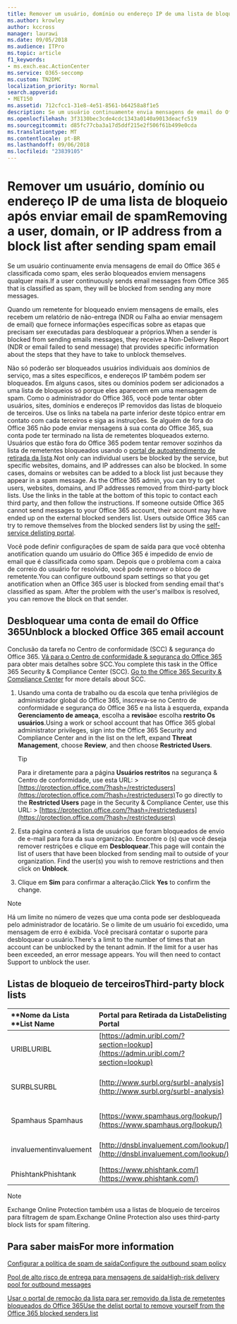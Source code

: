 ```yaml
---
title: Remover um usuário, domínio ou endereço IP de uma lista de bloqueio após enviar email de spam
ms.author: krowley
author: kccross
manager: laurawi
ms.date: 09/05/2018
ms.audience: ITPro
ms.topic: article
f1_keywords:
- ms.exch.eac.ActionCenter
ms.service: O365-seccomp
ms.custom: TN2DMC
localization_priority: Normal
search.appverid:
- MET150
ms.assetid: 712cfcc1-31e8-4e51-8561-b64258a8f1e5
description: Se um usuário continuamente envia mensagens de email do Office 365 é classificada como spam, eles serão bloqueados enviem mensagens qualquer mais.
ms.openlocfilehash: 3f3130bec3cde4cdc1343a0140a9013deacfc519
ms.sourcegitcommit: d85fc77cba3a17d5ddf215e2f506f61b499e0cda
ms.translationtype: MT
ms.contentlocale: pt-BR
ms.lasthandoff: 09/06/2018
ms.locfileid: "23839105"
---
```

# <a name="removing-a-user-domain-or-ip-address-from-a-block-list-after-sending-spam-email"></a><span data-ttu-id="d152c-103">Remover um usuário, domínio ou endereço IP de uma lista de bloqueio após enviar email de spam</span><span class="sxs-lookup"><span data-stu-id="d152c-103">Removing a user, domain, or IP address from a block list after sending spam email</span></span>

<span data-ttu-id="d152c-104">Se um usuário continuamente envia mensagens de email do Office 365 é classificada como spam, eles serão bloqueados enviem mensagens qualquer mais.</span><span class="sxs-lookup"><span data-stu-id="d152c-104">If a user continuously sends email messages from Office 365 that is classified as spam, they will be blocked from sending any more messages.</span></span> 
  
<span data-ttu-id="d152c-105">Quando um remetente for bloqueado enviem mensagens de emails, eles recebem um relatório de não-entrega (NDR ou Falha ao enviar mensagem de email) que fornece informações específicas sobre as etapas que precisam ser executadas para desbloquear a próprios.</span><span class="sxs-lookup"><span data-stu-id="d152c-105">When a sender is blocked from sending emails messages, they receive a Non-Delivery Report (NDR or email failed to send message) that provides specific information about the steps that they have to take to unblock themselves.</span></span>
  
<span data-ttu-id="d152c-p101">Não só poderão ser bloqueados usuários individuais aos domínios de serviço, mas a sites específicos, e endereços IP também podem ser bloqueados. Em alguns casos, sites ou domínios podem ser adicionados a uma lista de bloqueios só porque eles aparecem em uma mensagem de spam. Como o administrador do Office 365, você pode tentar obter usuários, sites, domínios e endereços IP removidos das listas de bloqueio de terceiros. Use os links na tabela na parte inferior deste tópico entrar em contato com cada terceiros e siga as instruções. Se alguém de fora do Office 365 não pode enviar mensagens à sua conta do Office 365, sua conta pode ter terminado na lista de remetentes bloqueados externo. Usuários que estão fora do Office 365 podem tentar remover sozinhos da lista de remetentes bloqueados usando o [portal de autoatendimento de retirada da lista](https://technet.microsoft.com/library/mt661881%28v=exchg.150%29.aspx).</span><span class="sxs-lookup"><span data-stu-id="d152c-p101">Not only can individual users be blocked by the service, but specific websites, domains, and IP addresses can also be blocked. In some cases, domains or websites can be added to a block list just because they appear in a spam message. As the Office 365 admin, you can try to get users, websites, domains, and IP addresses removed from third-party block lists. Use the links in the table at the bottom of this topic to contact each third party, and then follow the instructions. If someone outside Office 365 cannot send messages to your Office 365 account, their account may have ended up on the external blocked senders list. Users outside Office 365 can try to remove themselves from the blocked senders list by using the [self-service delisting portal](https://technet.microsoft.com/library/mt661881%28v=exchg.150%29.aspx).</span></span>
  
<span data-ttu-id="d152c-p102">Você pode definir configurações de spam de saída para que você obtenha anotification quando um usuário do Office 365 é impedido de envio de email que é classificada como spam. Depois que o problema com a caixa de correio do usuário for resolvido, você pode remover o bloco de remetente.</span><span class="sxs-lookup"><span data-stu-id="d152c-p102">You can configure outbound spam settings so that you get anotification when an Office 365 user is blocked from sending email that's classified as spam. After the problem with the user's mailbox is resolved, you can remove the block on that sender.</span></span>
  
## <a name="unblock-a-blocked-office-365-email-account"></a><span data-ttu-id="d152c-114">Desbloquear uma conta de email do Office 365</span><span class="sxs-lookup"><span data-stu-id="d152c-114">Unblock a blocked Office 365 email account</span></span>

<span data-ttu-id="d152c-p103">Conclusão da tarefa no Centro de conformidade (SCC) & segurança do Office 365. [Vá para o Centro de conformidade & segurança do Office 365](go-to-the-securitycompliance-center.md) para obter mais detalhes sobre SCC.</span><span class="sxs-lookup"><span data-stu-id="d152c-p103">You complete this task in the Office 365 Security & Compliance Center (SCC). [Go to the Office 365 Security & Compliance Center](go-to-the-securitycompliance-center.md) for more details about SCC.</span></span>

1. <span data-ttu-id="d152c-117">Usando uma conta de trabalho ou da escola que tenha privilégios de administrador global do Office 365, inscreva-se no Centro de conformidade e segurança do Office 365 e na lista à esquerda, expanda **Gerenciamento de ameaça**, escolha a **revisão**e escolha **restrito Os usuários**.</span><span class="sxs-lookup"><span data-stu-id="d152c-117">Using a work or school account that has Office 365 global administrator privileges, sign into the Office 365 Security and Compliance Center and in the list on the left, expand **Threat Management**, choose **Review**, and then choose **Restricted Users**.</span></span>
    
    > [!TIP]
    > <span data-ttu-id="d152c-118">Para ir diretamente para a página **Usuários restritos** na segurança &amp; Centro de conformidade, use esta URL: >[https://protection.office.com/?hash=/restrictedusers](https://protection.office.com/?hash=/restrictedusers)</span><span class="sxs-lookup"><span data-stu-id="d152c-118">To go directly to the **Restricted Users** page in the Security &amp; Compliance Center, use this URL: > [https://protection.office.com/?hash=/restrictedusers](https://protection.office.com/?hash=/restrictedusers)</span></span>

2. <span data-ttu-id="d152c-p104">Esta página conterá a lista de usuários que foram bloqueados de envio de e-mail para fora da sua organização.  Encontre o (s) que você deseja remover restrições e clique em **Desbloquear**.</span><span class="sxs-lookup"><span data-stu-id="d152c-p104">This page will contain the list of users that have been blocked from sending mail to outside of your organization.  Find the user(s) you wish to remove restrictions and then click on **Unblock**.</span></span>

3. <span data-ttu-id="d152c-121">Clique em **Sim** para confirmar a alteração.</span><span class="sxs-lookup"><span data-stu-id="d152c-121">Click **Yes** to confirm the change.</span></span> 
    
> [!NOTE]
> <span data-ttu-id="d152c-p105">Há um limite no número de vezes que uma conta pode ser desbloqueada pelo administrador de locatário. Se o limite de um usuário foi excedido, uma mensagem de erro é exibida. Você precisará contatar o suporte para desbloquear o usuário.</span><span class="sxs-lookup"><span data-stu-id="d152c-p105">There's a limit to the number of times that an account can be unblocked by the tenant admin. If the limit for a user has been exceeded, an error message appears. You will then need to contact Support to unblock the user.</span></span> 
  
## <a name="third-party-block-lists"></a><span data-ttu-id="d152c-124">Listas de bloqueio de terceiros</span><span class="sxs-lookup"><span data-stu-id="d152c-124">Third-party block lists</span></span>

|<span data-ttu-id="d152c-125">**Nome da Lista **</span><span class="sxs-lookup"><span data-stu-id="d152c-125">**List Name**</span></span>|<span data-ttu-id="d152c-126">**Portal para Retirada da Lista**</span><span class="sxs-lookup"><span data-stu-id="d152c-126">**Delisting Portal**</span></span>|<span data-ttu-id="d152c-127">**Para saber mais**</span><span class="sxs-lookup"><span data-stu-id="d152c-127">**For more information**</span></span>|
|:-----|:-----|:-----|
|<span data-ttu-id="d152c-128">URIBL</span><span class="sxs-lookup"><span data-stu-id="d152c-128">URIBL</span></span>  <br/> |[https://admin.uribl.com/?section=lookup](https://admin.uribl.com/?section=lookup) <br/> |[<span data-ttu-id="d152c-129">Site URIBL</span><span class="sxs-lookup"><span data-stu-id="d152c-129">URIBL website </span></span>](https://uribl.com/) <br/> |
|<span data-ttu-id="d152c-130">SURBL</span><span class="sxs-lookup"><span data-stu-id="d152c-130">SURBL</span></span>  <br/> |[http://www.surbl.org/surbl-analysis](http://www.surbl.org/surbl-analysis) <br/> |[<span data-ttu-id="d152c-131">Apresentando os dados de reputação de URI de SURBLHTTP://</span><span class="sxs-lookup"><span data-stu-id="d152c-131">Introducing SURBL URI reputation data</span></span>](http://www.surbl.org/) <br/> |
|<span data-ttu-id="d152c-132">Spamhaus </span><span class="sxs-lookup"><span data-stu-id="d152c-132">Spamhaus</span></span>  <br/> |[https://www.spamhaus.org/lookup/](https://www.spamhaus.org/lookup/) <br/> |[<span data-ttu-id="d152c-133">Entendendo a filtragem DNSBLHTTP://</span><span class="sxs-lookup"><span data-stu-id="d152c-133">Understanding DNSBL Filtering</span></span>](https://www.spamhaus.org/whitepapers/dnsbl_function/) <br/> |
|<span data-ttu-id="d152c-134">invaluement</span><span class="sxs-lookup"><span data-stu-id="d152c-134">invaluement</span></span>  <br/> |[http://dnsbl.invaluement.com/lookup/](http://dnsbl.invaluement.com/lookup/) <br/> |[<span data-ttu-id="d152c-135">lista de anti-spam de lista</span><span class="sxs-lookup"><span data-stu-id="d152c-135">invaluement anti-spam list</span></span>](http://dnsbl.invaluement.com/) <br/> |
|<span data-ttu-id="d152c-136">Phishtank</span><span class="sxs-lookup"><span data-stu-id="d152c-136">Phishtank</span></span>  <br/> |[https://www.phishtank.com/](https://www.phishtank.com/) <br/> |[<span data-ttu-id="d152c-137">PhishTank perguntas Frequentes</span><span class="sxs-lookup"><span data-stu-id="d152c-137">PhishTank FAQ</span></span>](https://www.phishtank.com/faq.php) <br/> |
   
> [!NOTE]
> <span data-ttu-id="d152c-138">Exchange Online Protection também usa a listas de bloqueio de terceiros para filtragem de spam.</span><span class="sxs-lookup"><span data-stu-id="d152c-138">Exchange Online Protection also uses third-party block lists for spam filtering.</span></span> 
   
## <a name="for-more-information"></a><span data-ttu-id="d152c-139">Para saber mais</span><span class="sxs-lookup"><span data-stu-id="d152c-139">For more information</span></span>

[<span data-ttu-id="d152c-140">Configurar a política de spam de saída</span><span class="sxs-lookup"><span data-stu-id="d152c-140">Configure the outbound spam policy</span></span>](configure-the-outbound-spam-policy.md)
  
[<span data-ttu-id="d152c-141">Pool de alto risco de entrega para mensagens de saída</span><span class="sxs-lookup"><span data-stu-id="d152c-141">High-risk delivery pool for outbound messages</span></span>](high-risk-delivery-pool-for-outbound-messages.md)

[<span data-ttu-id="d152c-142">Usar o portal de remoção da lista para ser removido da lista de remetentes bloqueados do Office 365</span><span class="sxs-lookup"><span data-stu-id="d152c-142">Use the delist portal to remove yourself from the Office 365 blocked senders list</span></span>](use-the-delist-portal-to-remove-yourself-from-the-office-365-blocked-senders-lis.md)
  

  

